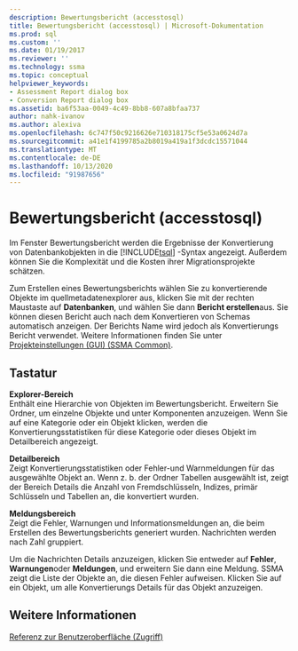 ```yaml
---
description: Bewertungsbericht (accesstosql)
title: Bewertungsbericht (accesstosql) | Microsoft-Dokumentation
ms.prod: sql
ms.custom: ''
ms.date: 01/19/2017
ms.reviewer: ''
ms.technology: ssma
ms.topic: conceptual
helpviewer_keywords:
- Assessment Report dialog box
- Conversion Report dialog box
ms.assetid: ba6f53aa-0049-4c49-8bb8-607a8bfaa737
author: nahk-ivanov
ms.author: alexiva
ms.openlocfilehash: 6c747f50c9216626e710318175cf5e53a0624d7a
ms.sourcegitcommit: a41e1f4199785a2b8019a419a1f3dcdc15571044
ms.translationtype: MT
ms.contentlocale: de-DE
ms.lasthandoff: 10/13/2020
ms.locfileid: "91987656"
---
```

# <a name="assessment-report-accesstosql"></a>Bewertungsbericht (accesstosql)
Im Fenster Bewertungsbericht werden die Ergebnisse der Konvertierung von Datenbankobjekten in die [!INCLUDE[tsql](../../includes/tsql-md.md)] -Syntax angezeigt. Außerdem können Sie die Komplexität und die Kosten ihrer Migrationsprojekte schätzen.  
  
Zum Erstellen eines Bewertungsberichts wählen Sie zu konvertierende Objekte im quellmetadatenexplorer aus, klicken Sie mit der rechten Maustaste auf **Datenbanken**, und wählen Sie dann **Bericht erstellen**aus. Sie können diesen Bericht auch nach dem Konvertieren von Schemas automatisch anzeigen. Der Berichts Name wird jedoch als Konvertierungs Bericht verwendet. Weitere Informationen finden Sie unter [Projekteinstellungen (GUI) (SSMA Common)](../sybase/project-settings-gui-sybasetosql.md).  
  
## <a name="options"></a>Tastatur  
**Explorer-Bereich**  
Enthält eine Hierarchie von Objekten im Bewertungsbericht. Erweitern Sie Ordner, um einzelne Objekte und unter Komponenten anzuzeigen. Wenn Sie auf eine Kategorie oder ein Objekt klicken, werden die Konvertierungsstatistiken für diese Kategorie oder dieses Objekt im Detailbereich angezeigt.  
  
**Detailbereich**  
Zeigt Konvertierungsstatistiken oder Fehler-und Warnmeldungen für das ausgewählte Objekt an. Wenn z. b. der Ordner Tabellen ausgewählt ist, zeigt der Bereich Details die Anzahl von Fremdschlüsseln, Indizes, primär Schlüsseln und Tabellen an, die konvertiert wurden.  
  
**Meldungsbereich**  
Zeigt die Fehler, Warnungen und Informationsmeldungen an, die beim Erstellen des Bewertungsberichts generiert wurden. Nachrichten werden nach Zahl gruppiert.  
  
Um die Nachrichten Details anzuzeigen, klicken Sie entweder auf **Fehler**, **Warnungen**oder **Meldungen**, und erweitern Sie dann eine Meldung. SSMA zeigt die Liste der Objekte an, die diesen Fehler aufweisen. Klicken Sie auf ein Objekt, um alle Konvertierungs Details für das Objekt anzuzeigen.  
  
## <a name="see-also"></a>Weitere Informationen  
[Referenz zur Benutzeroberfläche (Zugriff)](./user-interface-reference-accesstosql.md)  
